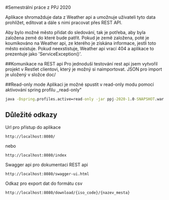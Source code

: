 #Semestrální práce z PPJ 2020

Aplikace shromažduje data z Weather api a umožnuje uživateli tyto data prohlížet, editovat 
a dále s nimi pracovat přes REST API.

Aby bylo možné město přidat do sledování, tak je potřeba, aby byla založena země do které bude patřit.
Pokud je země založena, poté je koumikováno na Weather api, ze kterého je získána informace,
jestli toto město existuje. Pokud neexstistuje, Weather api vrací 404 a aplikace
to prezentuje jako 'ServiceException()'.

##Komunikace na REST api
Pro jednoduší testování rest api jsem vytvořil projekt v Restlet clientovi, který je možný si naimportovat. 
JSON pro import je uložený v složce doc/ 

##Read-only mode
Aplikaci je možné spustit v read-only modu pomocí aktivování spring profilu ,,read-only"

```cmd
java -Dspring.profiles.active=read-only -jar ppj-2020-1.0-SNAPSHOT.war
```

## Důležité odkazy
Url pro přístup do aplikace

    http://localhost:8080/
   nebo
    
    http://localhost:8080/index
    
Swagger api pro dokumentaci REST api

    http://localhost:8080/swagger-ui.html
    
Odkaz pro export dat do formátu csv

    http://localhost:8080/download/{iso_code}/{nazev_mesta}
    
    